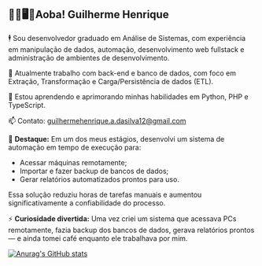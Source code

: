 ## 🧑‍🏫🖥️💾Aoba! Guilherme Henrique 

🕴️ Sou desenvolvedor graduado em Análise de Sistemas, com experiência em manipulação de dados, automação, desenvolvimento web fullstack e administração de ambientes de desenvolvimento.

🎯 Atualmente trabalho com back-end e banco de dados, com foco em Extração, Transformação e Carga/Persistência de dados (ETL).

🌱 Estou aprendendo e aprimorando minhas habilidades em Python, PHP e TypeScript.

📫 Contato: guilhermehenrique.a.dasilva12@gmail.com

💼 **Destaque:** Em um dos meus estágios, desenvolvi um sistema de automação em tempo de execução para:
- Acessar máquinas remotamente;
- Importar e fazer backup de bancos de dados;
- Gerar relatórios automatizados prontos para uso.

Essa solução reduziu horas de tarefas manuais e aumentou significativamente a confiabilidade do processo.

⚡ **Curiosidade divertida:** Uma vez criei um sistema que acessava PCs remotamente, fazia backup dos bancos de dados, gerava relatórios prontos — e ainda tomei café enquanto ele trabalhava por mim.

[![Anurag's GitHub stats](https://github-readme-stats.vercel.app/api?username=GuiXaadrez1)](https://github.com/anuraghazra/github-readme-stats)

